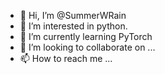 - 👋 Hi, I’m @SummerWRain
- 👀 I’m interested in python.
- 🌱 I’m currently learning PyTorch
- 💞️ I’m looking to collaborate on ...
- 📫 How to reach me ...

<!---
SummerWRain/SummerWRain is a ✨ special ✨ repository because its `README.md` (this file) appears on your GitHub profile.
You can click the Preview link to take a look at your changes.
--->
